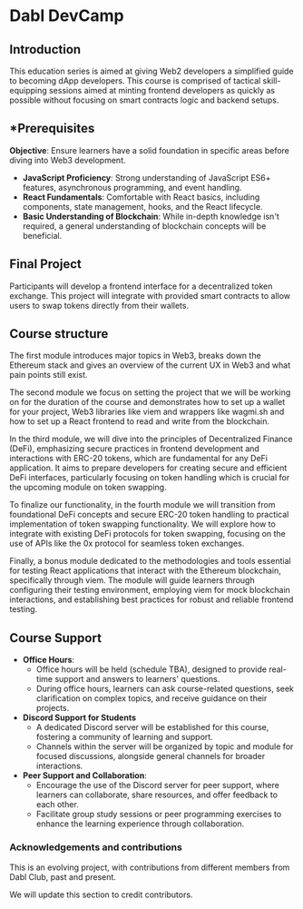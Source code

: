 # Dabl DevCamp

## Introduction

This education series is aimed at giving Web2 developers a simplified guide to becoming dApp developers. This course is comprised of tactical skill-equipping sessions aimed at minting frontend developers as quickly as possible without focusing on smart contracts logic and backend setups.

## \*Prerequisites

**Objective**: Ensure learners have a solid foundation in specific areas before diving into Web3 development.

- **JavaScript Proficiency**: Strong understanding of JavaScript ES6+ features, asynchronous programming, and event handling.
- **React Fundamentals**: Comfortable with React basics, including components, state management, hooks, and the React lifecycle.
- **Basic Understanding of Blockchain**: While in-depth knowledge isn't required, a general understanding of blockchain concepts will be beneficial.

## Final Project

Participants will develop a frontend interface for a decentralized token exchange. This project will integrate with provided smart contracts to allow users to swap tokens directly from their wallets.

## Course structure

The first module introduces major topics in Web3, breaks down the Ethereum stack and gives an overview of the current UX in Web3 and what pain points still exist.

The second module we focus on setting the project that we will be working on for the duration of the course and demonstrates how to set up a wallet for your project, Web3 libraries like viem and wrappers like wagmi.sh and how to set up a React frontend to read and write from the blockchain.

In the third module, we will dive into the principles of Decentralized Finance (DeFi), emphasizing secure practices in frontend development and interactions with ERC-20 tokens, which are fundamental for any DeFi application. It aims to prepare developers for creating secure and efficient DeFi interfaces, particularly focusing on token handling which is crucial for the upcoming module on token swapping.

To finalize our functionality, in the fourth module we will transition from foundational DeFi concepts and secure ERC-20 token handling to practical implementation of token swapping functionality. We will explore how to integrate with existing DeFi protocols for token swapping, focusing on the use of APIs like the 0x protocol for seamless token exchanges.

Finally, a bonus module dedicated to the methodologies and tools essential for testing React applications that interact with the Ethereum blockchain, specifically through viem. The module will guide learners through configuring their testing environment, employing viem for mock blockchain interactions, and establishing best practices for robust and reliable frontend testing.

## Course Support

- **Office Hours**:
  - Office hours will be held (schedule TBA), designed to provide real-time support and answers to learners' questions.
  - During office hours, learners can ask course-related questions, seek clarification on complex topics, and receive guidance on their projects.
- **Discord Support for Students**
  - A dedicated Discord server will be established for this course, fostering a community of learning and support.
  - Channels within the server will be organized by topic and module for focused discussions, alongside general channels for broader interactions.
- **Peer Support and Collaboration**:
  - Encourage the use of the Discord server for peer support, where learners can collaborate, share resources, and offer feedback to each other.
  - Facilitate group study sessions or peer programming exercises to enhance the learning experience through collaboration.

### Acknowledgements and contributions

This is an evolving project, with contributions from different members from Dabl Club, past and present.

We will update this section to credit contributors.

